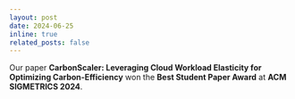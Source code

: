 ```yaml
---
layout: post
date: 2024-06-25
inline: true
related_posts: false
---
```


Our paper **CarbonScaler: Leveraging Cloud Workload Elasticity for Optimizing Carbon-Efficiency** won the **Best Student Paper Award** at **ACM SIGMETRICS 2024**.
